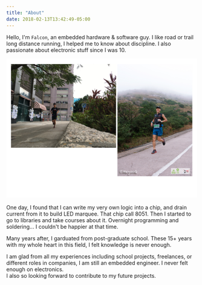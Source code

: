 ```yaml
---
title: "About"
date: 2018-02-13T13:42:49-05:00
---
```


Hello, I'm `Falcon`, an embedded hardware & software guy.  I like road or trail long distance running, I helped me to know about discipline. I also passionate about electronic stuff since I was 10.  

![](/posts/images/trailrunnings.png)
<!-- {{< figure src="/posts/images/trailrunning.jpeg" alt="test" >}} -->
<!-- {{<figure width="284" height="284" src="/posts/images/trailrunning.jpeg" >}} -->

One day, I found that I can write my very own logic into a chip, and drain current from it to build LED marquee. That chip call 8051.
Then I started to go to libraries and take courses about it. Overnight programming and soldering... I couldn't be happier at that time.  

Many years after, I garduated from post-graduate school. These 15+ years with my whole heart in this field, I felt knowledge is never enough.  

I am glad from all my experiences including school projects, freelances, or different roles in companies, I am still an embedded engineer. I never felt enough on electronics.  
I also so looking forward to contribute to my future projects.  